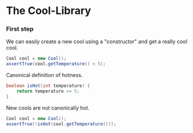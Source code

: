 The Cool-Library
================

### First step

We can easily create a new cool using a "constructor" and get
a really cool cool.

~~~ .java
Cool cool = new Cool();
assertTrue(cool.getTemperature() < 5);
~~~

Canonical definition of hotness.

~~~ .java
boolean isHot(int temperature) {
    return temperature >= 5;
}
~~~

New cools are not canonically hot.

~~~ .java
Cool cool = new Cool();
assertTrue(!isHot(cool.getTemperature()));
~~~
